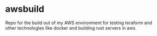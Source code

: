 # awsbuild
Repo for the build out of my AWS environment for testing teraform and other technologies like docker and building rust servers in aws
